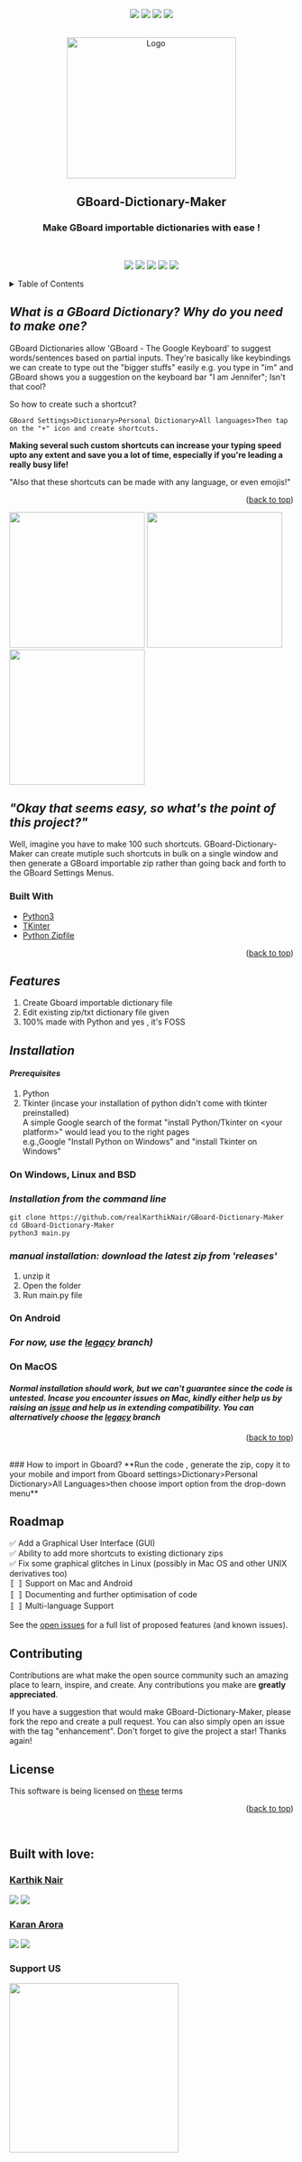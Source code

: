 <p align="center">
    <a href="https://github.com/realKarthikNair/GBoard-Dictionary-Maker/graphs/contributors" alt="Contributors">
        <img src="https://img.shields.io/github/contributors/realKarthikNair/GBoard-Dictionary-Maker.svg?style=for-the-badge" /></a>
    <a href="https://github.com/realKarthikNair/GBoard-Dictionary-Maker/network/members" alt="Forks">
        <img src="https://img.shields.io/github/forks/realKarthikNair/GBoard-Dictionary-Maker.svg?style=for-the-badge" /></a>
    <a href="https://github.com/realKarthikNair/GBoard-Dictionary-Maker/stargazers" alt="Stars">
        <img src="https://img.shields.io/github/stars/realKarthikNair/GBoard-Dictionary-Maker.svg?style=for-the-badge" /></a>
    <a href="https://github.com/realKarthikNair/GBoard-Dictionary-Maker/issues" alt="Issues">
        <img src="https://img.shields.io/github/issues/realKarthikNair/GBoard-Dictionary-Maker.svg?style=for-the-badge" /></a>
</p>
<br />
<div align="center">
  <a href="https://github.com/realKarthikNair/GBoard-Dictionary-Maker">
    <img src="https://i.ibb.co/TH5068T/gboarddictionarylogo.png" alt="Logo" width="300" height="250">
  </a>

<h2 align="center">GBoard-Dictionary-Maker</h2>
 
 
  <p align="center">
 <h3>Make GBoard importable dictionaries with ease ! </h3>
    <br />
</div>
<p align="center">
    <a href="#installation" alt="Installation">
        <img src="https://img.shields.io/badge/Installation-%F0%9F%91%A8%E2%80%8D%F0%9F%92%BB-brightgreen" /></a>
    <a href="https://github.com/realKarthikNair/GBoard-Dictionary-Maker/issues/new/choose" alt="Report a Bug">
        <img src="https://img.shields.io/badge/%20%20Report%20a%20Bug-%F0%9F%90%9E-orange" /></a>
    <a href="https://github.com/realKarthikNair/GBoard-Dictionary-Maker/issues/new/choose" alt="Request a Feature">
        <img src="https://img.shields.io/badge/Request%20a%20Feature-%F0%9F%93%88-yellowgreen" /></a>
    <a href="#support-us" alt="Donate">
        <img src="https://img.shields.io/badge/donate-%F0%9F%92%B0-lightgrey" /></a>
    <a href="https://github.com/realKarthikNair/GBoard-Dictionary-Maker/tree/legacy" alt="Legacy Branch">
        <img src="https://img.shields.io/badge/Legacy%20Branch-%F0%9F%91%B4-blue" /></a>
</p>

<!-- TABLE OF CONTENTS -->
<details>
  <summary>Table of Contents</summary>
  <ol>
    <li><a href="#what-is-a-gboard Dictionary-why-do-you-need-to-make-one?">What is a GBoard Dictionary? Why do you need to make one?</a></li>
    <li><a href="#okay-that-seems-easy-so-whats-the-point-of-this-project">Point of this project</a></li>
    <li><a href="#built-with">Built With</a></li>
    <li><a href="#features">Features</a></li>
    <li><a href="#installation">Installation</a></li>
      <ul><li><a href="#prerequisites">Prerequisites</a></li></ul>
    <li><a href="#roadmap">Roadmap</a></li>
    <li><a href="#contributing">Contributing</a></li>
    <li><a href="#license">License</a></li>
    <li><a href="#built-with-love">Contact Us</a></li>
  </ol>
</details>


## *What is a GBoard Dictionary? Why do you need to make one?*
GBoard Dictionaries allow 'GBoard - The Google Keyboard' to suggest words/sentences based on partial inputs. They're basically like keybindings we can create to type out the "bigger stuffs" easily e.g. you type in "im" and GBoard shows you a suggestion on the keyboard bar "I am Jennifer"; Isn't that cool?

So how to create such a shortcut?

`GBoard Settings>Dictionary>Personal Dictionary>All languages>Then tap on the "+" icon and create shortcuts.`

**Making several such custom shortcuts can increase your typing speed upto any extent and save you a lot of time, especially if you're leading a really busy life!**
<br>

"Also that these shortcuts can be made with any language, or even emojis!" 
<br>
<p align="right">(<a href="#top">back to top</a>)</p>

<img src = "res/demo2.gif" width ="240" /> <img src = "res/demo3.gif" width ="240" /> <img src = "res/demo1.gif" width ="240" />  
## *"Okay that seems easy, so what's the point of this project?"*
Well, imagine you have to make 100 such shortcuts. GBoard-Dictionary-Maker can create mutiple such shortcuts in bulk on a single window and then generate a GBoard importable zip rather than going back and forth to the GBoard Settings Menus. 
<br>

### Built With

* [Python3](https://www.python.org/)
* [TKinter](https://docs.python.org/3/library/tkinter.html)
* [Python Zipfile](https://docs.python.org/3/library/zipfile.html)

<p align="right">(<a href="#top">back to top</a>)</p>

## *Features*
 1. Create Gboard importable dictionary file
 2. Edit existing zip/txt dictionary file given
 3. 100% made with Python and yes , it's FOSS<br>


## *Installation*

#### *Prerequisites*
 1. Python
 2. Tkinter (incase your installation of python didn't come with tkinter preinstalled)
<br>A simple Google search of the format "install Python/Tkinter on \<your platform\>" would lead you to the right pages<br> e.g.,Google "Install Python on Windows" and "install Tkinter on Windows"

### **On Windows, Linux and BSD**
### *Installation from the command line*
    git clone https://github.com/realKarthikNair/GBoard-Dictionary-Maker
    cd GBoard-Dictionary-Maker
    python3 main.py

### *manual installation: download the latest zip from 'releases'*
1. unzip it
2. Open the folder
3. Run main.py file

### **On Android**
### *For now, use the [legacy](https://github.com/realKarthikNair/GBoard-Dictionary-Maker/tree/legacy) branch)*

### **On MacOS**
#### *Normal installation should work, but we can't guarantee since the code is untested. Incase you encounter issues on Mac, kindly either help us by raising an [issue](https://github.com/realKarthikNair/GBoard-Dictionary-Maker/issues/new/choose) and help us in extending compatibility. You can alternatively choose the [legacy](https://github.com/realKarthikNair/GBoard-Dictionary-Maker/tree/legacy) branch*
<p align="right">(<a href="#top">back to top</a>)</p><br>
### How to import in Gboard?
**Run the code , generate the zip, copy it to your mobile and import from Gboard settings>Dictionary>Personal Dictionary>All Languages>then choose import option from the drop-down menu**

## Roadmap

   ✅ Add a Graphical User Interface (GUI)<br>
   ✅ Ability to add more shortcuts to existing dictionary zips<br>
   ✅ Fix some graphical glitches in Linux (possibly in Mac OS and other UNIX derivatives too)<br>
  〚 〛 Support on Mac and Android<br>
  〚 〛  Documenting and further optimisation of code<br>
  〚 〛 Multi-language Support<br>

See the [open issues](https://github.com/realKarthikNair/GBoard-Dictionary-Maker/issues) for a full list of proposed features (and known issues).
## Contributing

Contributions are what make the open source community such an amazing place to learn, inspire, and create. Any contributions you make are **greatly appreciated**.

If you have a suggestion that would make GBoard-Dictionary-Maker, please fork the repo and create a pull request. You can also simply open an issue with the tag "enhancement".
Don't forget to give the project a star! Thanks again!


## License

This software is being licensed on [these](https://github.com/realKarthikNair/GBoard-Dictionary-Maker/blob/main/LICENSE.md) terms 
<p align="right">(<a href="#top">back to top</a>)</p><br>

## Built with love: 
### [Karthik Nair](https://github.com/realkarthiknair)

<p align="left">
    <a href="https://www.instagram.com/karthiknair.sh" alt="instagram">
        <img src="https://img.shields.io/badge/Instagram-%F0%9F%91%A8%E2%80%8D%F0%9F%92%BB-yellowgreen" /></a>
    <a href="https://www.twitter.com/realkarthiknair" alt="twitter">
        <img src="https://img.shields.io/badge/Twitter-%F0%9F%91%A8%E2%80%8D%F0%9F%92%BB-orange" /></a>
</p>


### [Karan Arora](https://github.com/AroraKaran19)

<p align="left">
    <a href="https://www.instagram.com/arorakaran_18" alt="instagram">
        <img src="https://img.shields.io/badge/Instagram-%F0%9F%91%A8%E2%80%8D%F0%9F%92%BB-yellowgreen" /></a>
    <a href="https://www.telegram.me/karan_arora18" alt="Telegram">
        <img src="https://img.shields.io/badge/Telegram-%F0%9F%91%A8%E2%80%8D%F0%9F%92%BB-orange" /></a>
</p>

### Support US

<img src="res/donate.jpg" width="300">

<!-- MARKDOWN LINKS & IMAGES -->
[product-screenshot]: images/screenshot.png
